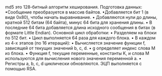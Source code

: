 md5 это 128-битный алгоритм хеширования. 
Подготовка данных:
•Сообщение преобразуется в массив байтов.
•Добавляется бит 1 (в виде 0x80), чтобы начать выравнивание.
•	Добавляются нули до длины, кратной 512 битам (64 байта), минус 64 бита для хранения длины.
•	В последние 64 бита добавляется длина исходного сообщения в битах (в формате Little Endian).
Основной цикл обработки:
•	Разделяем на блоки по 512 бит.
•	Цикл выполняется 64 раза для каждого блока.
•	В каждом из 4-х этапов (по 16 итераций):
•	Вычисляется значение функции f, зависящей от текущих значений b, c, d.
•	g определяет индекс слова M из блока.
•	Функция f, текущие переменные, константы K, и слова M используются для вычисления нового значения переменной a.
•	Регистры a, b, c, d циклически обновляются.
ЭЦП выполняется с помощью RSA.
